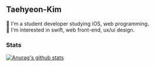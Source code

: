 ## Taehyeon-Kim
🌱 I'm a student developer studying iOS, web programming.  
🌱 I'm interested in swift, web front-end, ux/ui design.  

### Stats
[![Anurag's github stats](https://github-readme-stats.vercel.app/api?username=Taehyeon-Kim)](https://github.com/anuraghazra/github-readme-stats)
